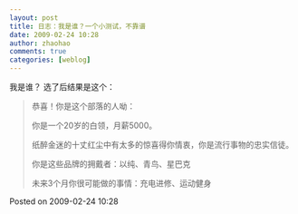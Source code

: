 ```yaml
---
layout: post
title: 日志：我是谁？一个小测试，不靠谱
date: 2009-02-24 10:28
author: zhaohao
comments: true
categories: [weblog]
---
```

我是谁？ 选了后结果是这个：

<blockquote>恭喜！你是这个部落的人呦：

你是一个20岁的白领，月薪5000。

纸醉金迷的十丈红尘中有太多的惊喜得你情衷，你是流行事物的忠实信徒。

你是这些品牌的拥戴者：以纯、青鸟、星巴克

未来3个月你很可能做的事情：充电进修、运动健身</blockquote>

Posted on 2009-02-24 10:28
